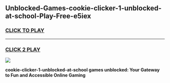 
## Unblocked-Games-cookie-clicker-1-unblocked-at-school-Play-Free-e5iex
<h3>
<a href="https://premium76.site?title=cookie-clicker-1-unblocked-at-school&ref=18A">CLICK TO PLAY</a></h3>
<hr>

<h3>
<a href="https://premium76.site?title=cookie-clicker-1-unblocked-at-school&ref=18A">CLICK 2 PLAY</a>
  
</h3>

<a href="https://premium76.site?title=cookie-clicker-1-unblocked-at-school&ref=18A"><img src="https://clearcache.store/games.png"></a>


**cookie-clicker-1-unblocked-at-school games unblocked: Your Gateway to Fun and Accessible Online Gaming**
